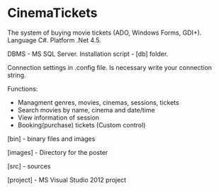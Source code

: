 # CinemaTickets
The system of buying movie tickets (ADO, Windows Forms, GDI+).
Language C#. Platform .Net 4.5.

DBMS - MS SQL Server. Installation script - [db] folder.

Connection settings in .config file. Is necessary write your connection string.

Functions:
- Managment genres, movies, cinemas, sessions, tickets
- Search movies by name, cinema and date/time
- View information of session
- Booking(purchase) tickets (Custom control)

[bin] - binary files and images

[images] - Directory for the poster

[src] - sources

[project] - MS Visual Studio 2012 project
